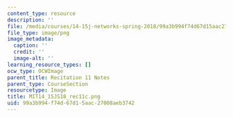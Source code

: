 ```yaml
---
content_type: resource
description: ''
file: /media/courses/14-15j-networks-spring-2018/99a3b994f74d67d15aac27008aeb3742_MIT14_15JS18_rec11c.png
file_type: image/png
image_metadata:
  caption: ''
  credit: ''
  image-alt: ''
learning_resource_types: []
ocw_type: OCWImage
parent_title: Recitation 11 Notes
parent_type: CourseSection
resourcetype: Image
title: MIT14_15JS18_rec11c.png
uid: 99a3b994-f74d-67d1-5aac-27008aeb3742
---
```

